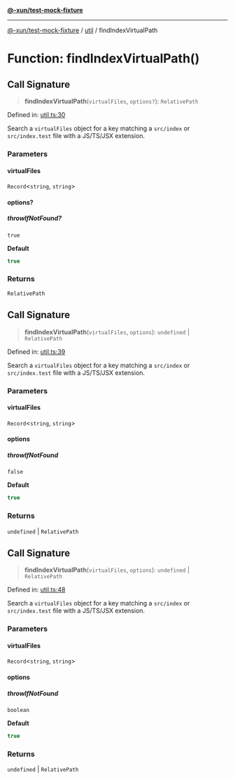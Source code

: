 [**@-xun/test-mock-fixture**](../../README.md)

***

[@-xun/test-mock-fixture](../../README.md) / [util](../README.md) / findIndexVirtualPath

# Function: findIndexVirtualPath()

## Call Signature

> **findIndexVirtualPath**(`virtualFiles`, `options?`): `RelativePath`

Defined in: [util.ts:30](https://github.com/Xunnamius/test-utils/blob/c057e473267fff5b12c97e91a9dbe9329c9f76d1/packages/test-mock-fixture/src/util.ts#L30)

Search a `virtualFiles` object for a key matching a `src/index` or
`src/index.test` file with a JS/TS/JSX extension.

### Parameters

#### virtualFiles

`Record`\<`string`, `string`\>

#### options?

##### throwIfNotFound?

`true`

**Default**

```ts
true
```

### Returns

`RelativePath`

## Call Signature

> **findIndexVirtualPath**(`virtualFiles`, `options`): `undefined` \| `RelativePath`

Defined in: [util.ts:39](https://github.com/Xunnamius/test-utils/blob/c057e473267fff5b12c97e91a9dbe9329c9f76d1/packages/test-mock-fixture/src/util.ts#L39)

Search a `virtualFiles` object for a key matching a `src/index` or
`src/index.test` file with a JS/TS/JSX extension.

### Parameters

#### virtualFiles

`Record`\<`string`, `string`\>

#### options

##### throwIfNotFound

`false`

**Default**

```ts
true
```

### Returns

`undefined` \| `RelativePath`

## Call Signature

> **findIndexVirtualPath**(`virtualFiles`, `options`): `undefined` \| `RelativePath`

Defined in: [util.ts:48](https://github.com/Xunnamius/test-utils/blob/c057e473267fff5b12c97e91a9dbe9329c9f76d1/packages/test-mock-fixture/src/util.ts#L48)

Search a `virtualFiles` object for a key matching a `src/index` or
`src/index.test` file with a JS/TS/JSX extension.

### Parameters

#### virtualFiles

`Record`\<`string`, `string`\>

#### options

##### throwIfNotFound

`boolean`

**Default**

```ts
true
```

### Returns

`undefined` \| `RelativePath`

